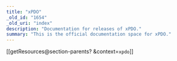 ```yaml
---
title: "xPDO"
_old_id: "1654"
_old_uri: "index"
description: "Documentation for releases of xPDO."
summary: "This is the official documentation space for xPDO."
---
```


 \[\[getResources@section-parents? &context=`xpdo`\]\]